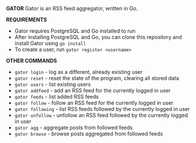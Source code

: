 **GATOR**
Gator is an RSS feed aggregator, written in Go.

**REQUIREMENTS**
* Gator requires PostgreSQL and Go installed to run
* After installing PostgreSQL and Go, you can clone this repository and install Gator using `go install`
* To create a user, run `gator register <username>`

**OTHER COMMANDS**
* `gator login` - log as a different, already existing user
* `gator reset` - reset the state of the program, clearing all stored data
* `gator users` - list existing users
* `gator addfeed` - add an RSS feed for the currently logged in user
* `gator feeds` - list added RSS feeds
* `gator follow` - follow an RSS feed for the currently logged in user
* `gator following` - list RSS feeds followed by the currently logged in user
* `gator unfollow` - unfollow an RSS feed followed by the currently logged in user
* `gator agg` - aggregate posts from followed feeds
* `gator browse` - browse posts aggregated from followed feeds
